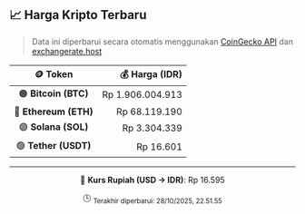 

<!-- HARGA_KRIPTO -->
## 📈 Harga Kripto Terbaru

> Data ini diperbarui secara otomatis menggunakan [CoinGecko API](https://www.coingecko.com/) dan [exchangerate.host](https://exchangerate.host/)

<div align="center">

| 🪙 Token | 💰 Harga (IDR) |
|:------:|---------------:|
| 🟠 **Bitcoin (BTC)**   | Rp 1.906.004.913 |
| 🔵 **Ethereum (ETH)**  | Rp 68.119.190 |
| 🟣 **Solana (SOL)**    | Rp 3.304.339 |
| 🟢 **Tether (USDT)**   | Rp 16.601 |

---

💱 **Kurs Rupiah (USD → IDR)**: Rp 16.595

🕒 <sub>Terakhir diperbarui: 28/10/2025, 22.51.55</sub>

</div>
<!-- /HARGA_KRIPTO -->